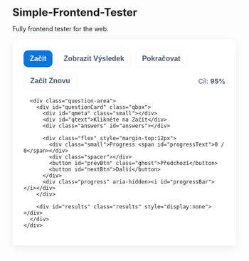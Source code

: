 # Simple-Frontend-Tester
Fully frontend tester for the web.



<!doctype html>
<html lang="en">

<head>
  <meta charset="utf-8" />
  <meta name="viewport" content="width=device-width,initial-scale=1" />
  <style>
    :root {
      --bg: #f3f4f6;
      --card: #ffffff;
      --muted: #475569;
      --accent: #0b74de;
      --ok: #16a34a;
      --bad: #dc2626;
      --text: #0f172a;
      --radius: 8px;
    }
/*
    html,
    body {
      height: 100%;
      margin: 0;
      font-family: system-ui, -apple-system, Segoe UI, Roboto, Helvetica, Arial;
      font-size: 18px;
      color: var(--text)
    }
    
    body {
      background: var(--bg);
      display: flex;
      align-items: center;
      justify-content: center;
      padding: 28px
    }*/

    .wrap {
      width: 100%;
      max-width: 960px
    }

    .card {
      background: var(--card);
      padding: 24px;
      border-radius: var(--radius);
      box-shadow: 0 6px 20px rgba(15, 23, 42, 0.06);
      border: 1px solid rgba(15, 23, 42, 0.04)
    }

    h1 {
      margin: 0 0 12px 0;
      font-size: 24px
    }

    .controls {
      display: flex;
      gap: 10px;
      flex-wrap: wrap;
      margin-bottom: 18px;
      align-items: center
    }

    button {
      background: var(--accent);
      color: #fff;
      padding: 10px 14px;
      border-radius: 10px;
      border: none;
      cursor: pointer;
      font-weight: 600;
      font-size: 16px
    }

    button.ghost {
      background: transparent;
      color: var(--muted);
      border: 1px solid rgba(15, 23, 42, 0.06)
    }

    .question-area {
      margin-top: 12px
    }

    .qbox {
      padding: 18px;
      border-radius: 10px;
      border: 1px solid rgba(15, 23, 42, 0.04)
    }

    #qtext {
      font-size: 20px;
      font-weight: 700;
      margin-top: 8px
    }

    .answers {
      margin-top: 14px;
      display: flex;
      flex-direction: column;
      gap: 12px
    }

    .answer {
      padding: 14px;
      border-radius: 10px;
      border: 1px solid rgba(15, 23, 42, 0.06);
      cursor: pointer;
      font-size: 17px;
      background: #fbfdff
    }

    .answer.selected {
      outline: 3px solid rgba(11, 116, 222, 0.12)
    }

    .progress {
      height: 16px;
      background: rgba(15, 23, 42, 0.04);
      border-radius: 999px;
      overflow: hidden;
      margin-top: 14px
    }

    .progress>i {
      display: block;
      height: 100%;
      background: var(--accent);
      width: 0%
    }

    .small {
      font-size: 15px;
      color: var(--muted)
    }

    .results {
      margin-top: 16px
    }

    .result-list {
      margin-top: 12px;
      max-height: 420px;
      overflow: auto;
      padding-right: 8px
    }

    .res-item {
      padding: 12px;
      border-radius: 10px;
      margin-bottom: 10px;
      background: #fff;
      border: 1px solid rgba(15, 23, 42, 0.04);
      display: flex;
      flex-direction: column
    }

    .res-item h4 {
      margin: 0 0 8px 0;
      font-size: 16px
    }

    .flex {
      display: flex;
      gap: 12px;
      align-items: center
    }

    .spacer {
      flex: 1
    }

    /* NEW: visual feedback styles */
    .res-item.correct {
      border-left: 6px solid var(--ok);
      background: linear-gradient(90deg, rgba(22, 163, 74, 0.04), transparent);
    }

    .res-item.incorrect {
      border-left: 6px solid var(--bad);
      background: linear-gradient(90deg, rgba(220, 38, 38, 0.03), transparent);
    }

    .answer-list {
      display: flex;
      flex-direction: column;
      gap: 6px;
      margin-top: 8px
    }

    .answer-chip {
      padding: 8px;
      border-radius: 8px;
      border: 1px solid rgba(15, 23, 42, 0.04);
      background: #fbfdff;
      font-size: 15px;
      display: inline-flex;
      gap: 8px;
      align-items: center
    }

    .answer-chip.muted {
      color: var(--muted);
      opacity: 0.9
    }

    .answer-chip.correct {
      background: rgba(16, 185, 129, 0.08);
      border-color: rgba(16, 185, 129, 0.16);
      font-weight: 600;
    }

    .answer-chip.correct::before {
      content: "✓";
      display: inline-block;
      margin-right: 6px;
      color: var(--ok);
      font-weight: 700
    }

    .answer-chip.wrong {
      color: var(--bad);
      text-decoration: line-through;
      border-color: rgba(220, 38, 38, 0.12)
    }

    .badge {
      display: inline-block;
      padding: 4px 8px;
      border-radius: 999px;
      font-size: 13px;
      font-weight: 700
    }

    .badge.ok {
      background: rgba(16, 185, 129, 0.12);
      color: var(--ok);
      border: 1px solid rgba(16, 185, 129, 0.12)
    }

    .badge.bad {
      background: rgba(220, 38, 38, 0.08);
      color: var(--bad);
      border: 1px solid rgba(220, 38, 38, 0.08)
    }

    .meta-row {
      display: flex;
      justify-content: space-between;
      align-items: center;
      gap: 12px
    }
  </style>
</head>

<body>
  <div class="wrap">
    <div class="card">
      <div class="controls">
        <button id="startBtn">Začít</button>
        <button id="stopBtn" class="ghost">Zobrazit Výsledek</button>
        <button id="resumeBtn" class="ghost">Pokračovat</button>
        <button id="restartBtn" class="ghost">Začít Znovu</button>
        <div class="spacer"></div>
        <div class="small">Cíl: <strong id="target">95%</strong></div>
      </div>

      <div class="question-area">
        <div id="questionCard" class="qbox">
          <div id="qmeta" class="small"></div>
          <div id="qtext">Klikněte na Začít</div>
          <div class="answers" id="answers"></div>

          <div class="flex" style="margin-top:12px">
            <div class="small">Progress <span id="progressText">0 / 0</span></div>
            <div class="spacer"></div>
            <button id="prevBtn" class="ghost">Předchozí</button>
            <button id="nextBtn">Další</button>
          </div>
          <div class="progress" aria-hidden><i id="progressBar"></i></div>
        </div>

        <div id="results" class="results" style="display:none"></div>
      </div>
    </div>
  </div>

  <script>
    // QUESTIONS: replace with your array: [ ["Q", correctIndex(0-based), ["A","B","C"] ], ... ]
    const QUESTIONS = [["test_question 1:",3,["A0","A1","A2","A3"]],["test_question 2:",0,["A0","A1","A2","A3"]]]
    let state = { order: [], answers: {}, pos: 0, started: false };
    const STORAGE_KEY = 'simple_mcq_test_v1';
    const TARGET = 95;

    function shuffle(array) { for (let i = array.length - 1; i > 0; i--) { const j = Math.floor(Math.random() * (i + 1));[array[i], array[j]] = [array[j], array[i]] } return array }

    const startBtn = document.getElementById('startBtn'), stopBtn = document.getElementById('stopBtn'), resumeBtn = document.getElementById('resumeBtn'), restartBtn = document.getElementById('restartBtn');
    const qtext = document.getElementById('qtext'), qmeta = document.getElementById('qmeta'), answersEl = document.getElementById('answers');
    const prevBtn = document.getElementById('prevBtn'), nextBtn = document.getElementById('nextBtn');
    const progressBar = document.getElementById('progressBar'), progressText = document.getElementById('progressText');
    const resultsEl = document.getElementById('results');

    function init() {
      const saved = localStorage.getItem(STORAGE_KEY);
      resumeBtn.style.display = saved ? 'inline-block' : 'none';
      updateProgressUI();
      renderQuestion();
    }

    function startTest(resume = false) {
      if (!resume) { state.order = shuffle(Array.from({ length: QUESTIONS.length }, (_, i) => i)); state.answers = {}; state.pos = 0; state.started = true }
      else { const s = localStorage.getItem(STORAGE_KEY); if (s) state = JSON.parse(s); else return }
      saveState(); renderQuestion(); resultsEl.style.display = 'none';
    }

    function renderQuestion() {
      const total = state.order.length || QUESTIONS.length; if (total === 0) { qmeta.textContent = ''; qtext.textContent = 'No questions'; answersEl.innerHTML = ''; return }
      const qidx = state.order[state.pos]; const q = QUESTIONS[qidx]; qmeta.textContent = `Question ${state.pos + 1} of ${total}`; qtext.textContent = q[0] || ''; answersEl.innerHTML = '';
      const chosen = state.answers[qidx];
      q[2].forEach((a, i) => {
        const div = document.createElement('div'); div.className = 'answer' + (chosen === i ? ' selected' : ''); div.tabIndex = 0; div.innerHTML = `${String.fromCharCode(65 + i)}. ${a}`;
        div.onclick = () => { state.answers[qidx] = i; saveState(); renderQuestion() };
        div.onkeydown = (e) => { if (e.key === 'Enter' || e.key === ' ') { state.answers[qidx] = i; saveState(); renderQuestion(); } };
        answersEl.appendChild(div);
      });
      updateProgressUI();
    }

    function nextQuestion() { if (state.pos < state.order.length - 1) state.pos++; saveState(); renderQuestion(); }
    function prevQuestion() { if (state.pos > 0) state.pos--; saveState(); renderQuestion(); }

    function computeAndShowResults() {
      const keys = Object.keys(state.answers).map(k => parseInt(k)); const answered = keys.length; if (answered === 0) return alert('No answers');
      let correct = 0; const report = keys.map(qidx => { const q = QUESTIONS[qidx]; const chosen = state.answers[qidx]; const ok = chosen === q[1]; if (ok) correct++; return { qidx, text: q[0], chosen, correctIndex: q[1], answers: q[2], ok } });
      const percent = Math.round((correct / answered) * 10000) / 100;
      resultsEl.style.display = 'block'; resultsEl.innerHTML = '';
      // Header summary
      resultsEl.innerHTML = `<div style="display:flex;justify-content:space-between;align-items:center"><div><strong>Results</strong><div class="small">Answered ${answered} of ${QUESTIONS.length}</div></div><div style="text-align:right"><div style="font-size:22px">${percent}%</div><div class="small">${correct} / ${answered}</div></div></div>`;
      const targetNote = document.createElement('div'); targetNote.className = 'small'; targetNote.style.marginTop = '8px'; targetNote.textContent = percent >= TARGET ? 'Target reached' : 'Target not reached'; resultsEl.appendChild(targetNote);

      // List each question with visual cues
      const list = document.createElement('div'); list.className = 'result-list';
      report.forEach(r => {
        const div = document.createElement('div');
        div.className = 'res-item ' + (r.ok ? 'correct' : 'incorrect');

        // top row: question title + badge
        const topRow = document.createElement('div');
        topRow.className = 'meta-row';
        const h = document.createElement('h4'); h.textContent = r.text;
        topRow.appendChild(h);

        const badge = document.createElement('div');
        badge.innerHTML = r.ok ? `<span class="badge ok">Correct</span>` : `<span class="badge bad">Wrong</span>`;
        topRow.appendChild(badge);
        div.appendChild(topRow);

        // detailed answers list
        const aList = document.createElement('div'); aList.className = 'answer-list';

        r.answers.forEach((ans, idx) => {
          const chip = document.createElement('div');
          // choose styling
          if (idx === r.correctIndex && idx === r.chosen) {
            // chosen and correct
            chip.className = 'answer-chip correct';
            chip.textContent = `${String.fromCharCode(65 + idx)}. ${ans}`;
          } else if (idx === r.correctIndex) {
            // correct (but not chosen)
            chip.className = 'answer-chip correct';
            chip.textContent = `${String.fromCharCode(65 + idx)}. ${ans}`;
          } else if (idx === r.chosen && idx !== r.correctIndex) {
            // chosen but wrong
            chip.className = 'answer-chip wrong';
            chip.textContent = `${String.fromCharCode(65 + idx)}. ${ans}`;
          } else {
            chip.className = 'answer-chip muted';
            chip.textContent = `${String.fromCharCode(65 + idx)}. ${ans}`;
          }
          aList.appendChild(chip);
        });

        // quick text summary for accessibility / clarity
        const summary = document.createElement('div'); summary.className = 'small';
        const userText = r.chosen !== undefined ? r.answers[r.chosen] : '-';
        const correctText = r.answers[r.correctIndex];
        summary.innerHTML = `Your answer: <strong>${userText}</strong> — Correct answer: <strong>${correctText}</strong>`;
        summary.style.marginTop = '8px';

        div.appendChild(aList);
        div.appendChild(summary);
        list.appendChild(div);
      });

      resultsEl.appendChild(list);
    }

    function updateProgressUI() { const total = state.order.length || QUESTIONS.length; const answered = Object.keys(state.answers).length; progressText.textContent = `${answered} / ${total}`; const pct = total ? Math.round((answered / total) * 100) : 0; progressBar.style.width = pct + '%'; }

    function saveState() { localStorage.setItem(STORAGE_KEY, JSON.stringify(state)); resumeBtn.style.display = 'inline-block'; updateProgressUI(); }
    function clearState() { localStorage.removeItem(STORAGE_KEY); state = { order: [], answers: {}, pos: 0, started: false }; init(); }

    startBtn.onclick = () => startTest(false); resumeBtn.onclick = () => startTest(true); stopBtn.onclick = () => computeAndShowResults(); restartBtn.onclick = () => clearState(); nextBtn.onclick = () => nextQuestion(); prevBtn.onclick = () => prevQuestion();

    document.addEventListener('keydown', (e) => { if (!state.started) return; if (e.key === 'n' || e.key === 'ArrowRight') nextQuestion(); if (e.key === 'p' || e.key === 'ArrowLeft') prevQuestion(); });

    init(); renderQuestion();
  </script>
</body>

</html>
